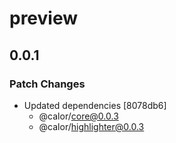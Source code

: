 # preview

## 0.0.1

### Patch Changes

- Updated dependencies [8078db6]
  - @calor/core@0.0.3
  - @calor/highlighter@0.0.3
